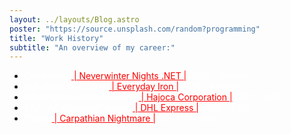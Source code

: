```yaml
---
layout: ../layouts/Blog.astro
poster: "https://source.unsplash.com/random?programming"
title: "Work History"
subtitle: "An overview of my career:"
---
```


- <span style="color: white;">Contributor<a href="https://github.com/nwn-dotnet" style="color: red;"  target="_blank" rel="noopener noreferrer"> | Neverwinter Nights .NET |</a> 2020 - Present</span>
- <span style="color: white;">Full Stack Developer<a href="https://everyday-iron.com/" style="color: red;"  target="_blank" rel="noopener noreferrer"> | Everyday Iron |</a> 2019 - Present</span>
- <span style="color: white;">Driver/Warehouse/Manager<a href="https://www.hajoca.com/" style="color: red;"  target="_blank" rel="noopener noreferrer"> | Hajoca Corporation |</a> 2017 - 2019</span>
- <span style="color: white;">TSA-IAC Courier/Manager<a href="https://www.dhl.com/us-en/home.html?locale=true" style="color: red;"  target="_blank" rel="noopener noreferrer"> | DHL Express |</a> 2014 - 2019</span>
- <span style="color: white;">Owner<a href="https://github.com/milliorn/nwn-module-a-carpathian-nightmare" style="color: red;"  target="_blank" rel="noopener noreferrer"> | Carpathian Nightmare |</a> 2004 - Present</span>
